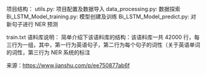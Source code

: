 项目结构：
utils.py: 项目配置及数据导入
data_processing.py: 数据探索
Bi_LSTM_Model_training.py: 模型创建及训练
Bi_LSTM_Model_predict.py: 对新句子进行 NER 预测

train.txt 语料库说明：
简单介绍下该语料库的结构：该语料库一共 42000 行，每三行为一组，其中，第一行为英语句子，第二行为每个句子的词性（关于英语单词的词性，第三行为 NER 系统的标注

来源：https://www.jianshu.com/p/ee750877ab6f
